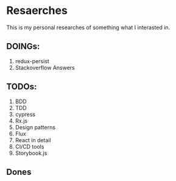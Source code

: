 # Resaerches
This is my personal researches of something what I interasted in.
## DOINGs:
1. redux-persist
1. Stackoverflow Answers

## TODOs:
1. BDD
1. TDD
1. cypress
1. Rx.js
1. Design patterns
1. Flux
1. React in detail
1. CI/CD tools
1. Storybook.js

## Dones
